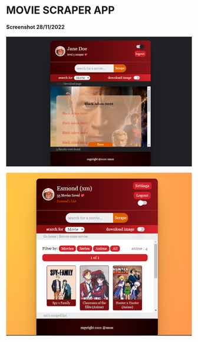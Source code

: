 # MOVIE SCRAPER APP

#### Screenshot 28/11/2022

![movie-scraper-screenshot](./src/docs/movie-scraper-screenshot-28-11-2022.png)

![movie-scraper-snapshot-deadline](./src/docs/movie-scraper-snapshot-deadline.png)
